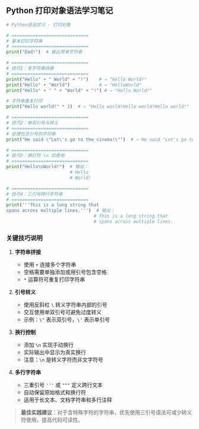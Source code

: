 ## Python 打印对象语法学习笔记

```python
# Python语法学习 - 打印对象

# =============================
# 基本打印字符串
# =============================
print("Dad!")  # 输出简单字符串

# =============================
# 技巧1：多字符串拼接
# =============================
print("Hello" + " World" + "!")    # → "Hello World!"
print("Hello" + "World")           # → "HelloWorld"
print("Hello" + " " + "World" + "!") # → "Hello World!"

# 字符串重复打印
print("Hello world!" * 3)  # → "Hello world!Hello world!Hello world!"

# =============================
# 技巧2：单双引号与转义
# =============================
# 处理包含引号的字符串
print("He said \"Let\'s go to the cinema!\"")  # → He said "Let's go to the cinema!"

# =============================
# 技巧3：换行符 \n 的使用
# =============================
print("Hello\nWorld!")  # 输出：
                        # Hello
                        # World!

# =============================
# 技巧4：三引号跨行字符串
# =============================
print('''This is a long string that
spans across multiple lines.''')  # 输出：
                                 # This is a long string that
                                 # spans across multiple lines.
```

### 关键技巧说明
1. **字符串拼接**
   - 使用 `+` 连接多个字符串
   - 空格需要单独添加或用引号包含空格
   - `*` 运算符可重复打印字符串

2. **引号转义**
   - 使用反斜杠 `\` 转义字符串内部的引号
   - 交互使用单双引号可避免过度转义
   - 示例：`\"` 表示双引号，`\'` 表示单引号

3. **换行控制**
   - 添加 `\n` 实现手动换行
   - 实际输出中显示为真实换行
   - 注意：`\n` 是转义字符而非文字符号

4. **多行字符串**
   - 三重引号 `'''` 或 `"""` 定义跨行文本
   - 自动保留原始格式和换行符
   - 适用于长文本、文档字符串和多行注释

> **最佳实践建议**：对于含特殊字符的字符串，优先使用三引号语法可减少转义符使用，提高代码可读性。
